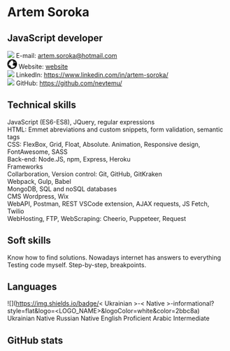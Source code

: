 # Artem Soroka
## JavaScript developer

<img width="22px" src="https://cdn.jsdelivr.net/npm/simple-icons@3.11.0/icons/mail-dot-ru.svg" /> E-mail: artem.soroka@hotmail.com  
<img width="22px" src="https://raw.githubusercontent.com/iconic/open-iconic/master/svg/globe.svg" /> Website: [website][]  
<img width="22px" src="https://cdn.jsdelivr.net/npm/simple-icons@v3/icons/linkedin.svg" /> LinkedIn: https://www.linkedin.com/in/artem-soroka/   
<img width="22px" src="https://cdn.jsdelivr.net/npm/simple-icons@3.11.0/icons/github.svg" /> GitHub: https://github.com/nevtemu/  

## Technical skills
JavaScript (ES6-ES8), JQuery, regular expressions  
HTML: Emmet abreviations and custom snippets, form validation, semantic tags  
CSS: FlexBox, Grid, Float, Absolute. Animation, Responsive design, FontAwesome, SASS  
Back-end: Node.JS, npm, Express, Heroku  
Frameworks	 
Collarboration, Version control: Git, GitHub, GitKraken  
Webpack, Gulp, Babel  
MongoDB, SQL and noSQL databases  
CMS Wordpress, Wix  
WebAPI, Postman, REST VSCode extension, AJAX requests, JS Fetch, Twilio  
WebHosting, FTP, WebScraping:	 Cheerio, Puppeteer, Request  

## Soft skills

Know how to find solutions. Nowadays internet has answers to everything  
Testing code myself. Step-by-step, breakpoints.

## Languages

![](https://img.shields.io/badge/< Ukrainian >-< Native >-informational?style=flat&logo=<LOGO_NAME>&logoColor=white&color=2bbc8a)
Ukrainian	Native
Russian	Native
English 	Proficient
Arabic 	Intermediate

## GitHub stats

[website]: http://artem-soroka.tk/
[linkedin]: https://www.linkedin.com/in/artem-soroka/
[github]: https://github.com/nevtemu/

